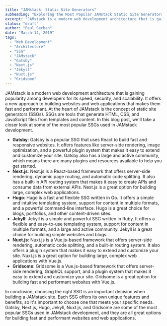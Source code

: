 ```yaml
---
title: "JAMstack: Static Site Generators"
subheading: "Exploring the Most Popular JAMstack Static Site Generators"
excerpt: "JAMstack is a modern web development architecture that is gaining popularity among developers for its speed, security, and scalability. It offers a new approach to building websites and web applications that makes them fast and performant. At the heart of JAMstack is the concept of static site generators (SSGs). SSGs are tools that generate HTML, CSS, and JavaScript files from templates and content. In this blog post, we'll take a closer look at some of the most popular SSGs used in JAMstack development."
status: "draft"
author: "Paul Serban"
date: "March 14, 2019"
tags:
  - "Web Development"
  - "Architecture"
  - "SSG"
  - "JAMstack"
  - "Gatsby"
  - "Next.js"
  - "Jekyll"
  - "Nuxt.js"
  - "Gridsome"
---
```


JAMstack is a modern web development architecture that is gaining popularity among developers for its speed, security, and scalability. It offers a new approach to building websites and web applications that makes them fast and performant. At the heart of JAMstack is the concept of static site generators (SSGs). SSGs are tools that generate HTML, CSS, and JavaScript files from templates and content. In this blog post, we'll take a closer look at some of the most popular SSGs used in JAMstack development.

- **Gatsby**: Gatsby is a popular SSG that uses React to build fast and responsive websites. It offers features like server-side rendering, image optimization, and a powerful plugin system that makes it easy to extend and customize your site. Gatsby also has a large and active community, which means there are many plugins and resources available to help you get started.
- **Next.js**: Next.js is a React-based framework that offers server-side rendering, dynamic page routing, and automatic code splitting. It also has a built-in API routing system that makes it easy to create APIs and consume data from external APIs. Next.js is a great option for building large, complex web applications.
- **Hugo**: Hugo is a fast and flexible SSG written in Go. It offers a simple and intuitive templating system, support for content in multiple formats, and a powerful command-line interface. Hugo is a great choice for blogs, portfolios, and other content-driven sites.
- **Jekyll**: Jekyll is a simple and powerful SSG written in Ruby. It offers a flexible and easy-to-use templating system, support for content in multiple formats, and a large and active community. Jekyll is a great choice for building simple websites and blogs.
- **Nuxt.js**: Nuxt.js is a Vue.js-based framework that offers server-side rendering, automatic code splitting, and a built-in routing system. It also offers a plugin system that makes it easy to extend and customize your site. Nuxt.js is a great option for building large, complex web applications with Vue.js.
- **Gridsome**: Gridsome is a Vue.js-based framework that offers server-side rendering, GraphQL support, and a plugin system that makes it easy to extend and customize your site. Gridsome is a great option for building fast and performant websites with Vue.js.

In conclusion, choosing the right SSG is an important decision when building a JAMstack site. Each SSG offers its own unique features and benefits, so it's important to choose one that meets your specific needs. Gatsby, Next.js, Hugo, Jekyll, Nuxt.js, and Gridsome are some of the most popular SSGs used in JAMstack development, and they are all great options for building fast and performant websites and web applications.